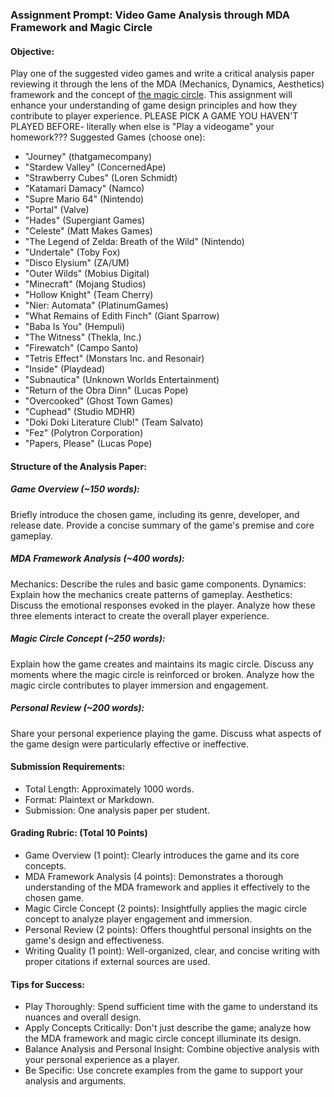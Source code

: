 ### Assignment Prompt: Video Game Analysis through MDA Framework and Magic Circle

#### Objective:
Play one of the suggested video games and write a critical analysis paper reviewing it through the lens of the MDA (Mechanics, Dynamics, Aesthetics) framework and the concept of [the magic circle](https://www.youtube.com/watch?v=kx8UHeNHa8M). This assignment will enhance your understanding of game design principles and how they contribute to player experience. PLEASE PICK A GAME YOU HAVEN'T PLAYED BEFORE- literally when else is "Play a videogame" your homework???
Suggested Games (choose one):

- "Journey" (thatgamecompany)
- "Stardew Valley" (ConcernedApe)
- "Strawberry Cubes" (Loren Schmidt)
- "Katamari Damacy" (Namco)
- "Supre Mario 64" (Nintendo)
- "Portal" (Valve)
- "Hades" (Supergiant Games)
- "Celeste" (Matt Makes Games)
- "The Legend of Zelda: Breath of the Wild" (Nintendo)
- "Undertale" (Toby Fox)
- "Disco Elysium" (ZA/UM)
- "Outer Wilds" (Mobius Digital)
- "Minecraft" (Mojang Studios)
- "Hollow Knight" (Team Cherry)
- "Nier: Automata" (PlatinumGames)
- "What Remains of Edith Finch" (Giant Sparrow)
- "Baba Is You" (Hempuli)
- "The Witness" (Thekla, Inc.)
- "Firewatch" (Campo Santo)
- "Tetris Effect" (Monstars Inc. and Resonair)
- "Inside" (Playdead)
- "Subnautica" (Unknown Worlds Entertainment)
- "Return of the Obra Dinn" (Lucas Pope)
- "Overcooked" (Ghost Town Games)
- "Cuphead" (Studio MDHR)
- "Doki Doki Literature Club!" (Team Salvato)
- "Fez" (Polytron Corporation)
- "Papers, Please" (Lucas Pope)

#### Structure of the Analysis Paper:

##### Game Overview (~150 words):

Briefly introduce the chosen game, including its genre, developer, and release date.
Provide a concise summary of the game's premise and core gameplay.


##### MDA Framework Analysis (~400 words):

Mechanics: Describe the rules and basic game components.
Dynamics: Explain how the mechanics create patterns of gameplay.
Aesthetics: Discuss the emotional responses evoked in the player.
Analyze how these three elements interact to create the overall player experience.


##### Magic Circle Concept (~250 words):

Explain how the game creates and maintains its magic circle.
Discuss any moments where the magic circle is reinforced or broken.
Analyze how the magic circle contributes to player immersion and engagement.


##### Personal Review (~200 words):

Share your personal experience playing the game.
Discuss what aspects of the game design were particularly effective or ineffective.



#### Submission Requirements:

- Total Length: Approximately 1000 words.
- Format: Plaintext or Markdown.
- Submission: One analysis paper per student.

#### Grading Rubric: (Total 10 Points)

- Game Overview (1 point): Clearly introduces the game and its core concepts.
- MDA Framework Analysis (4 points): Demonstrates a thorough understanding of the MDA framework and applies it effectively to the chosen game.
- Magic Circle Concept (2 points): Insightfully applies the magic circle concept to analyze player engagement and immersion.
- Personal Review (2 points): Offers thoughtful personal insights on the game's design and effectiveness.
- Writing Quality (1 point): Well-organized, clear, and concise writing with proper citations if external sources are used.

#### Tips for Success:

- Play Thoroughly: Spend sufficient time with the game to understand its nuances and overall design.
- Apply Concepts Critically: Don't just describe the game; analyze how the MDA framework and magic circle concept illuminate its design.
- Balance Analysis and Personal Insight: Combine objective analysis with your personal experience as a player.
- Be Specific: Use concrete examples from the game to support your analysis and arguments.
